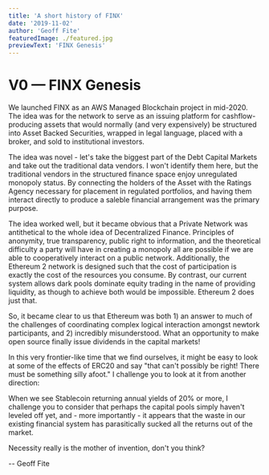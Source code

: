 ```yaml
---
title: 'A short history of FINX'
date: '2019-11-02'
author: 'Geoff Fite'
featuredImage: ./featured.jpg
previewText: 'FINX Genesis'
---
```


# V0 — FINX Genesis

We launched FINX as an AWS Managed Blockchain project in mid-2020. The idea was for the network to serve as an issuing platform
for cashflow-producing assets that would normally (and very expensively) be structured into Asset Backed Securities, wrapped in legal 
language, placed with a broker, and sold to institutional investors.

The idea was novel - let's take the biggest part of the Debt Capital Markets and take out the traditional data vendors. I won't identify them
here, but the traditional vendors in the structured finance space enjoy unregulated monopoly status. By connecting the holders 
of the Asset with the Ratings Agency necessary for placement in regulated portfolios, and having them interact directly to produce 
a saleble financial arrangement was the primary purpose.

The idea worked well, but it became obvious that a Private Network was antithetical to the whole idea of Decentralized Finance. 
Principles of anonymity, true transparency, public right to information, and the theoretical difficulty a party will have in creating 
a monopoly all are possible if we are able to cooperatively interact on a public network. Additionally, the Ethereum 2 network is 
designed such that the cost of participation is exactly the cost of the resources you consume. By contrast, our current system allows 
dark pools dominate equity trading in the name of providing liquidity, as though to achieve both would be impossible. Ethereum 2 does 
just that.

So, it became clear to us that Ethereum was both 1) an answer to much of the challenges of coordinating complex logical 
interaction amongst newtork participants, and 2) incredibly misunderstood. What an opportunity to make open source finally issue 
dividends in the capital markets!

In this very frontier-like time that we find ourselves, it might be easy to look at some of the effects of ERC20 and say "that 
can't possibly be right! There must be something silly afoot." I challenge you to look at it from another direction:

When we see Stablecoin returning annual yields of 20% or more, I challenge you to consider that 
perhaps the capital pools simply haven't leveled off yet, and - more importantly - it appears that the waste in our existing financial 
system has parasitically sucked all the returns out of the market.

Necessity really is the mother of invention, don't you think?

-- Geoff Fite

